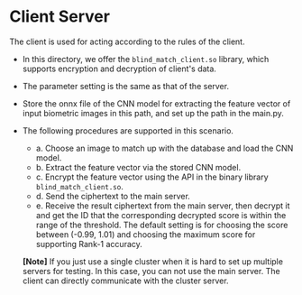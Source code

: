 # Client Server

The client is used for acting according to the rules of the client.
- In this directory, we offer the ```blind_match_client.so``` library, which supports encryption and decryption of client's data.
- The parameter setting is the same as that of the server.
- Store the onnx file of the CNN model for extracting the feature vector of input biometric images in this path, and set up the path in the main.py.  

- The following procedures are supported in this scenario. 
  - a. Choose an image to match up with the database and load the CNN model.
  - b. Extract the feature vector via the stored CNN model.
  - c. Encrypt the feature vector using the API in the binary library ```blind_match_client.so```.
  - d. Send the ciphertext to the main server.
  - e. Receive the result ciphertext from the main server, then decrypt it and get the ID that the corresponding decrypted score is within the range of the threshold. The default setting is for choosing the score between (-0.99, 1.01) and choosing the maximum score for supporting Rank-1 accuracy.

  **[Note]** If you just use a single cluster when it is hard to set up multiple servers for testing. In this case, you can not use the main server. The client can directly communicate with the cluster server.